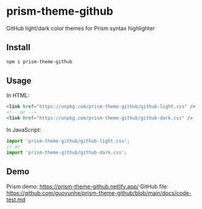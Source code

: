 # prism-theme-github

GitHub light/dark color themes for Prism syntax highlighter

## Install

```bash
npm i prism-theme-github
```

## Usage

In HTML:

```html
<link href="https://unpkg.com/prism-theme-github/github-light.css" />
<!-- or -->
<link href="https://unpkg.com/prism-theme-github/github-dark.css" />
```

In JavaScript:

```ts
import 'prism-theme-github/github-light.css';
// or
import 'prism-theme-github/github-dark.css';
```

## Demo

Prism demo: https://prism-theme-github.netlify.app/
GitHub file: https://github.com/guoyunhe/prism-theme-github/blob/main/docs/code-test.md
